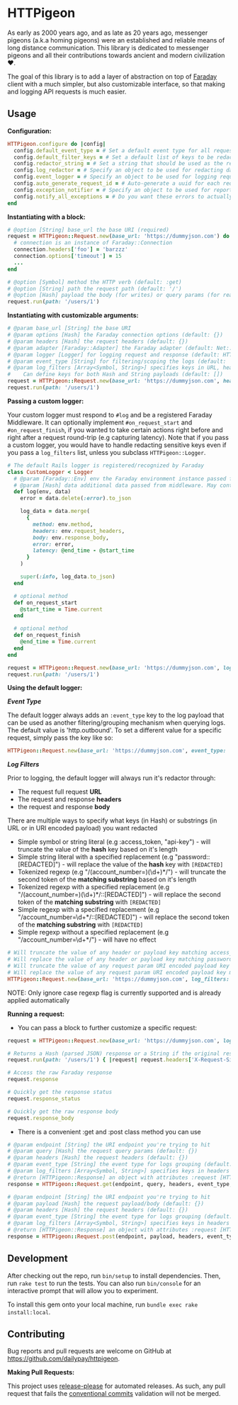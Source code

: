 # HTTPigeon

As early as 2000 years ago, and as late as 20 years ago, messenger pigeons (a.k.a homing pigeons) were an established and reliable means of long distance communication. This library is dedicated to messenger pigeons and all their contributions towards ancient and modern civilization ❤️.

The goal of this library is to add a layer of abstraction on top of [Faraday](https://github.com/lostisland/faraday) client with a much simpler, but also customizable interface, so that making and logging API requests is much easier.

## Usage

**Configuration:**
```ruby
HTTPigeon.configure do |config|
  config.default_event_type = # Set a default event type for all requests, overridable per request. Default: 'http.outbound'
  config.default_filter_keys = # Set a default list of keys to be redacted for Hash payloads, overridable per request. Default: []
  config.redactor_string = # Set a string that should be used as the replacement when redacting sensitive data. Default: '[FILTERED]'
  config.log_redactor = # Specify an object to be used for redacting data before logging. Must respond to #redact(data<Hash, String>). Default: nil
  config.event_logger = # Specify an object to be used for logging request roundtrip events. Default: $stdout
  config.auto_generate_request_id = # Auto-generate a uuid for each request and store in a 'X-Request-Id' header?
  config.exception_notifier = # Specify an object to be used for reporting errors. Must respond to #notify_exception(e<Exception>)
  config.notify_all_exceptions = # Do you want these errors to actually get reported/notified?
end
```

**Instantiating with a block:**
```ruby
# @option [String] base_url the base URI (required)
request = HTTPigeon::Request.new(base_url: 'https://dummyjson.com') do |connection|
  # connection is an instance of Faraday::Connection
  connection.headers['foo'] = 'barzzz'
  connection.options['timeout'] = 15
  ...
end

# @option [Symbol] method the HTTP verb (default: :get)
# @option [String] path the request path (default: '/')
# @option [Hash] payload the body (for writes) or query params (for reads) of the request (default: {})
request.run(path: '/users/1')
```

**Instantiating with customizable arguments:**
```ruby
# @param base_url [String] the base URI
# @param options [Hash] the Faraday connection options (default: {})
# @param headers [Hash] the request headers (default: {})
# @param adapter [Faraday::Adapter] the Faraday adapter (default: Net::HTTP)
# @param logger [Logger] for logging request and response (default: HTTPigeon::Logger)
# @param event_type [String] for filtering/scoping the logs (default: 'http.outbound')
# @param log_filters [Array<Symbol, String>] specifies keys in URL, headers and body to be redacted before logging.
#    Can define keys for both Hash and String payloads (default: [])
request = HTTPigeon::Request.new(base_url: 'https://dummyjson.com', headers: { Accept: 'application/json' }, log_filters: [:api_key, 'access_token', '(client_id=)(\w+)'])
request.run(path: '/users/1')
```

**Passing a custom logger:**

Your custom logger must respond to `#log` and be a registered Faraday Middleware. It can optionally implement `#on_request_start` and `#on_request_finish`, if you wanted to take certain actions right before and right after a request round-trip (e.g capturing latency).
Note that if you pass a custom logger, you would have to handle redacting sensitive keys even if you pass a `log_filters` list, unless you subclass `HTTPigeon::Logger`.
```ruby
# The default Rails logger is registered/recognized by Faraday
class CustomLogger < Logger
  # @param [Faraday::Env] env the Faraday environment instance passed from middleware
  # @param [Hash] data additional data passed from middleware. May contain an :error object if the request was unsuccessful (default: {})
  def log(env, data)
    error = data.delete(:error).to_json

    log_data = data.merge(
      {
        method: env.method,
        headers: env.request_headers,
        body: env.response_body,
        error: error,
        latency: @end_time - @start_time
      }
    )

    super(:info, log_data.to_json)
  end

  # optional method
  def on_request_start
    @start_time = Time.current
  end

  # optional method
  def on_request_finish
    @end_time = Time.current
  end
end

request = HTTPigeon::Request.new(base_url: 'https://dummyjson.com', logger: CustomLogger.new)
request.run(path: '/users/1')
```

**Using the default logger:**

***Event Type***

The default logger always adds an `:event_type` key to the log payload that can be used as another filtering/grouping mechanism when querying logs. The default value is 'http.outbound'. To set a different value for a specific request, simply pass the key like so:
```ruby
HTTPigeon::Request.new(base_url: 'https://dummyjson.com', event_type: 'custom.event')
```

***Log Filters***

Prior to logging, the default logger will always run it's redactor through:
- The request full request **URL**
- The request and response **headers**
- the request and response **body**

There are multiple ways to specify what keys (in Hash) or substrings (in URL or in URI encoded payload) you want redacted
- Simple symbol or string literal (e.g :access_token, "api-key") - will truncate the value of the **hash** key based on it's length
- Simple string literal with a specified replacement (e.g "password::[REDACTED]") - will replace the value of the **hash** key with `[REDACTED]`
- Tokenized regexp (e.g "/(account_number=)(\d+)*/") - will truncate the second token of the **matching substring** based on it's length
- Tokenized regexp with a specified replacement (e.g "/(account_number=)(\d+)*/::[REDACTED]") - will replace the second token of the **matching substring** with `[REDACTED]`
- Simple regexp with a specified replacement (e.g "/account_number=\d+*/::[REDACTED]") - will replace the second token of the **matching substring** with `[REDACTED]`
- Simple regexp without a specified replacement (e.g "/account_number=\d+*/") - will have no effect

```ruby
# Will truncate the value of any header or payload key matching access_token
# Will replace the value of any header or payload key matching password with [REDACTED]
# Will truncate the value of any request param URI encoded payload key matching client_id
# Will replace the value of any request param URI encoded payload key matching password with [REDACTED]
HTTPigeon::Request.new(base_url: 'https://dummyjson.com', log_filters: %w[access_token password::[REDACTED] /(client_id=)([0-9a-z]+)*/ /password=\w+/::[REDACTED]])
```

NOTE: Only ignore case regexp flag is currently supported and is already applied automatically

**Running a request:**

* You can pass a block to further customize a specific request:
```ruby
request = HTTPigeon::Request.new(base_url: 'https://dummyjson.com', logger: CustomLogger.new)

# Returns a Hash (parsed JSON) response or a String if the original response was not valid JSON
request.run(path: '/users/1') { |request| request.headers['X-Request-Signature'] = Base64.encode64("#{method}::#{path}") }

# Access the raw Faraday response
request.response

# Quickly get the response status
request.response_status

# Quickly get the raw response body
request.response_body
```
* There is a convenient :get and :post class method you can use
```ruby
# @param endpoint [String] the URI endpoint you're trying to hit
# @param query [Hash] the request query params (default: {})
# @param headers [Hash] the request headers (default: {})
# @param event_type [String] the event type for logs grouping (default: 'http.outbound')
# @param log_filters [Array<Symbol, String>] specifies keys in headers and body to be redacted before logging.
# @return [HTTPigeon::Response] an object with attributes :request [HTTPigeon::Request], :parsed_response [Hash], and :raw_response [Faraday::Response]
response = HTTPigeon::Request.get(endpoint, query, headers, event_type, log_filters)

# @param endpoint [String] the URI endpoint you're trying to hit
# @param payload [Hash] the request payload/body (default: {})
# @param headers [Hash] the request headers (default: {})
# @param event_type [String] the event type for logs grouping (default: 'http.outbound')
# @param log_filters [Array<Symbol, String>] specifies keys in headers and body to be redacted before logging.
# @return [HTTPigeon::Response] an object with attributes :request [HTTPigeon::Request], :parsed_response [Hash], and :raw_response [Faraday::Response]
response = HTTPigeon::Request.post(endpoint, payload, headers, event_type, log_filters)
```

## Development

After checking out the repo, run `bin/setup` to install dependencies. Then, run `rake test` to run the tests. You can also run `bin/console` for an interactive prompt that will allow you to experiment.

To install this gem onto your local machine, run `bundle exec rake install:local`.

## Contributing

Bug reports and pull requests are welcome on GitHub at https://github.com/dailypay/httpigeon.

**Making Pull Requests:**

This project uses [release-please](https://github.com/google-github-actions/release-please-action) for automated releases. As such, any pull request that fails the [conventional commits](https://www.conventionalcommits.org/en/v1.0.0-beta.4/#summary) validation will not be merged.
